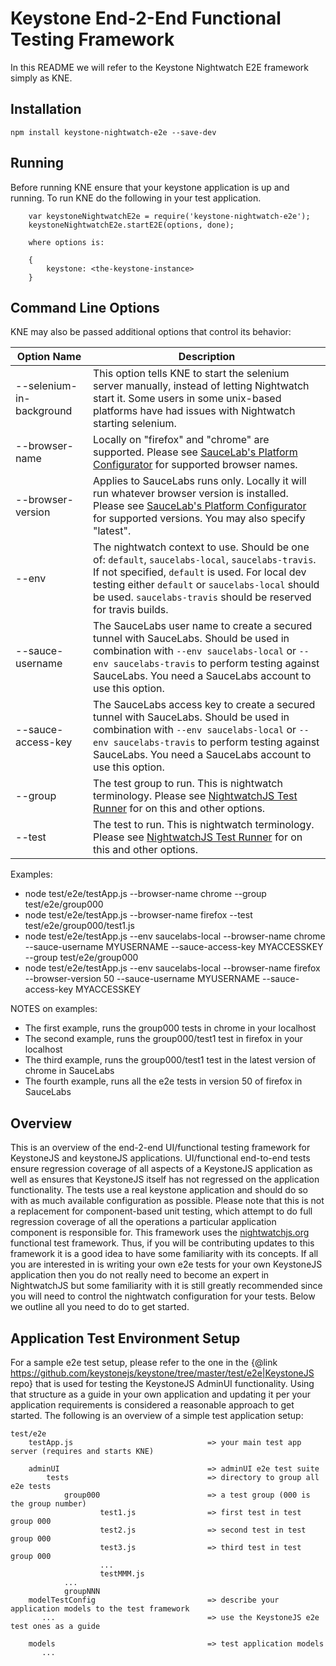 # Keystone End-2-End Functional Testing Framework
In this README we will refer to the Keystone Nightwatch E2E framework simply as KNE.

## Installation
`npm install keystone-nightwatch-e2e --save-dev`

## Running
Before running KNE ensure that your keystone application is up and running.
To run KNE do the following in your test application.

        var keystoneNightwatchE2e = require('keystone-nightwatch-e2e');
        keystoneNightwatchE2e.startE2E(options, done);

        where options is:

        {
            keystone: <the-keystone-instance>
        }

## Command Line Options
KNE may also be passed additional options that control its behavior:

| Option Name               | Description   |
| ------------------------- | --------------|
| --selenium-in-background  | This option tells KNE to start the selenium server manually, instead of letting Nightwatch start it. Some users in some unix-based platforms have had issues with Nightwatch starting selenium.  |
| --browser-name            | Locally on "firefox" and "chrome" are supported. Please see [SauceLab's Platform Configurator](https://wiki.saucelabs.com/display/DOCS/Platform+Configurator#/) for supported browser names. |
| --browser-version         | Applies to SauceLabs runs only. Locally it will run whatever browser version is installed.  Please see [SauceLab's Platform Configurator](https://wiki.saucelabs.com/display/DOCS/Platform+Configurator#/) for supported versions. You may also specify "latest". |
| --env                     | The nightwatch context to use. Should be one of:  `default`, `saucelabs-local`, `saucelabs-travis`.  If not specified, `default` is used.  For local dev testing either `default` or `saucelabs-local` should be used. `saucelabs-travis` should be reserved for travis builds. |
| --sauce-username          | The SauceLabs user name to create a secured tunnel with SauceLabs. Should be used in combination with `--env saucelabs-local` or `--env saucelabs-travis` to perform testing against SauceLabs. You need a SauceLabs account to use this option. |
| --sauce-access-key        | The SauceLabs access key to create a secured tunnel with SauceLabs. Should be used in combination with `--env saucelabs-local` or `--env saucelabs-travis` to perform testing against SauceLabs. You need a SauceLabs account to use this option. |
| --group                   | The test group to run. This is nightwatch terminology. Please see [NightwatchJS Test Runner](http://nightwatchjs.org/guide#test-runner) for on this and other options. |
| --test                    | The test to run. This is nightwatch terminology. Please see [NightwatchJS Test Runner](http://nightwatchjs.org/guide#test-runner) for on this and other options. |

Examples:
- node test/e2e/testApp.js --browser-name chrome --group test/e2e/group000
- node test/e2e/testApp.js --browser-name firefox --test test/e2e/group000/test1.js
- node test/e2e/testApp.js --env saucelabs-local --browser-name chrome --sauce-username MYUSERNAME --sauce-access-key MYACCESSKEY --group test/e2e/group000
- node test/e2e/testApp.js --env saucelabs-local --browser-name firefox --browser-version 50 --sauce-username MYUSERNAME --sauce-access-key MYACCESSKEY

NOTES on examples:
- The first example, runs the group000 tests in chrome in your localhost
- The second example, runs the group000/test1 test in firefox in your localhost
- The third example, runs the group000/test1 test in the latest version of chrome in SauceLabs
- The fourth example, runs all the e2e tests in version 50 of firefox in SauceLabs


## Overview
This is an overview of the end-2-end UI/functional testing framework for KeystoneJS and keystoneJS applications.
UI/functional end-to-end tests ensure regression coverage of all aspects of a KeystoneJS application as well as
ensures that KeystoneJS itself has not regressed on the application functionality.  The tests use a real keystone
application and should do so with as much available configuration as possible.  Please note that this is not a
replacement for component-based unit testing, which attempt to do full regression coverage of all the operations 
a particular application component is responsible for.  This framework uses the [nightwatchjs.org](http://nightwatchjs.org/)
functional test framework.  Thus, if you will be contributing updates to this framework it is a good idea to have 
some familiarity with its concepts.  If all you are interested in is writing your own e2e tests for your own
KeystoneJS application then you do not really need to become an expert in NightwatchJS but some familiarity with
it is still greatly recommended since you will need to control the nightwatch configuration for your tests.  Below
we outline all you need to do to get started.


## Application Test Environment Setup
For a sample e2e test setup, please refer to the one in the {@link https://github.com/keystonejs/keystone/tree/master/test/e2e|KeystoneJS repo}
that is used for testing the KeystoneJS AdminUI functionality.  Using that structure as a guide in your own application and
updating it per your application requirements is considered a reasonable approach to get started. The following is an overview
of a simple test application setup:

    test/e2e
        testApp.js                              => your main test app server (requires and starts KNE)

        adminUI                                 => adminUI e2e test suite
            tests                               => directory to group all e2e tests
                group000                        => a test group (000 is the group number)
                        test1.js                => first test in test group 000
                        test2.js                => second test in test group 000
                        test3.js                => third test in test group 000
                        ...
                        testMMM.js
                ...
                groupNNN
        modelTestConfig                         => describe your application models to the test framework
           ...                                  => use the KeystoneJS e2e test ones as a guide

        models                                  => test application models
           ...                                  
